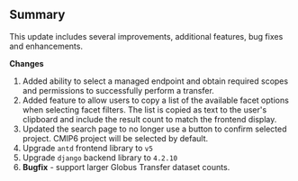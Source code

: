 ## Summary

This update includes several improvements, additional features, bug fixes and enhancements.

**Changes**

1. Added ability to select a managed endpoint and obtain required scopes and permissions to successfully perform a transfer.
2. Added feature to allow users to copy a list of the available facet options when selecting facet filters. The list is copied as text to the user's clipboard and include the result count to match the frontend display.
3. Updated the search page to no longer use a button to confirm selected project. CMIP6 project will be selected by default.
4. Upgrade `antd` frontend library to `v5`
5. Upgrade `django` backend library to `4.2.10`
6. **Bugfix** - support larger Globus Transfer dataset counts.
